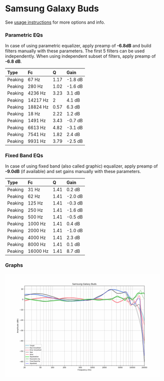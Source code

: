 # Samsung Galaxy Buds
See [usage instructions](https://github.com/jaakkopasanen/AutoEq#usage) for more options and info.

### Parametric EQs
In case of using parametric equalizer, apply preamp of **-6.8dB** and build filters manually
with these parameters. The first 5 filters can be used independently.
When using independent subset of filters, apply preamp of **-6.8 dB**.

| Type    | Fc       |    Q | Gain    |
|:--------|:---------|:-----|:--------|
| Peaking | 67 Hz    | 1.17 | -1.8 dB |
| Peaking | 280 Hz   | 1.02 | -1.6 dB |
| Peaking | 4236 Hz  | 3.23 | 3.1 dB  |
| Peaking | 14217 Hz | 2    | 4.1 dB  |
| Peaking | 18824 Hz | 0.57 | 6.3 dB  |
| Peaking | 18 Hz    | 2.22 | 1.2 dB  |
| Peaking | 1491 Hz  | 3.43 | -0.7 dB |
| Peaking | 6613 Hz  | 4.82 | -3.1 dB |
| Peaking | 7541 Hz  | 1.82 | 2.4 dB  |
| Peaking | 9931 Hz  | 3.79 | -2.5 dB |

### Fixed Band EQs
In case of using fixed band (also called graphic) equalizer, apply preamp of **-9.0dB**
(if available) and set gains manually with these parameters.

| Type    | Fc       |    Q | Gain    |
|:--------|:---------|:-----|:--------|
| Peaking | 31 Hz    | 1.41 | 0.2 dB  |
| Peaking | 62 Hz    | 1.41 | -2.0 dB |
| Peaking | 125 Hz   | 1.41 | -0.3 dB |
| Peaking | 250 Hz   | 1.41 | -1.6 dB |
| Peaking | 500 Hz   | 1.41 | -0.5 dB |
| Peaking | 1000 Hz  | 1.41 | 0.4 dB  |
| Peaking | 2000 Hz  | 1.41 | -1.0 dB |
| Peaking | 4000 Hz  | 1.41 | 2.3 dB  |
| Peaking | 8000 Hz  | 1.41 | 0.1 dB  |
| Peaking | 16000 Hz | 1.41 | 8.7 dB  |

### Graphs
![](./Samsung%20Galaxy%20Buds.png)